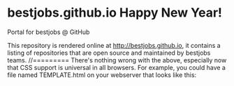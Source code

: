 # bestjobs.github.io Happy New Year!
Portal for bestjobs @ GitHub

This repository is rendered online at http://bestjobs.github.io, it contains a listing of repositories that are open source and maintained by bestjobs teams.
//=========
There's nothing wrong with the above, especially now that CSS support is universal in all browsers. For example, you could have a file named TEMPLATE.html on your webserver that looks like this:

<!DOCTYPE html>
<html lang='en-US'>
<head>
    <meta charset='UTF-8'>
    <title>Change Me</title>
    <link rel='stylesheet' href='/css.css'>
    <script defer src='/js.js'>
</head>
<body>
    <h1>Change Me</h1>
</body>
</html>

You'd then copy this template to /index.html, /about/index.html, /wuffles/index.html to have a root page, an about page, and a page about your dog, respectively. Because you have common CSS and Javascript, you can change some things in common files and have the entire site change when you change just one file.

However, what if you want to have a sidebar with links in it to a bunch of different sections of your site? Sure, you can copy and paste one into every single page on your site, but what if you want to change it later? Editing every single page on your site just to add a single link that shows up everywhere is a royal pain in the rear. This sort of repetitive work is better handled by some sort of HTML generator like a static-site generator or a dynamic generator.

    or a cached dynamic site (Like workPress Cache for example)

Do you know how many remote exploits WordPress has had in the past five years? Probably thousands. Do you know how many remote exploits Apache or nginx have had in the past five years that an attacker can use to mess up your website and infect your visitors' computers? Maybe one. I used to use WordPress for my site, but realized I was spending more time patching WordPress it than writing things to put on it. I moved to an SSG and haven't looked back.
=========//

Adding a new repo to the listing

In order to have your repository show up at http://bestjobs.github.io, a minor change to orgs.js is required.

    To add a single repository add a new entry to orgs.js, specify the Github organization name and the repository name (separate them with a /), and set the type to repo, an example can be seen below:

  {
      "name": "RuntimeTools/appmetrics",
      "type": "repo"
  }

    To add all the repositories in a Github organization add a new entry to orgs.js, specify the Github organization name, and set the type to org, an example can be seen below:

  {
      "name": "bestjobsResilient",
      "type": "org"
  }

To test changes locally

From within the top level folder of the cloned repository run:

$ python -m SimpleHTTPServer 8000

Then open the following URL in a browser:

http://localhost:8000/

Quick Git tutorial

    Clone the repository and checkout a new branch

$ git clone https://github.com/bestjobs/bestjobs.github.io
$ git checkout -b branch_name

    Update the files you'd like to change
    Push the changes upstream

$ git add file1 file2
$ git commit -m "add your commit message here"
$ git push origin branch_name

    View your branch in Github and create a Pull Request

